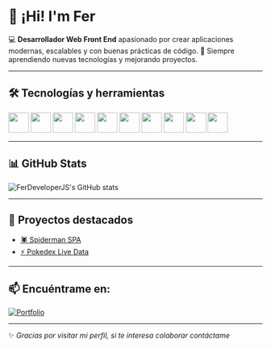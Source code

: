 # 👋 ¡Hi! I'm Fer

💻 **Desarrollador Web Front End** apasionado por crear aplicaciones modernas, escalables y con buenas prácticas de código. 🚀 Siempre aprendiendo nuevas tecnologías y mejorando proyectos.

---

## 🛠️ Tecnologías y herramientas

<div>
  <img src="https://cdn.jsdelivr.net/gh/devicons/devicon/icons/javascript/javascript-original.svg" width="40"/>
  <img src="https://cdn.jsdelivr.net/gh/devicons/devicon/icons/react/react-original.svg" width="40"/>
  <img src="https://cdn.jsdelivr.net/gh/devicons/devicon/icons/html5/html5-original.svg" width="40"/>
  <img src="https://cdn.jsdelivr.net/gh/devicons/devicon/icons/css3/css3-original.svg" width="40"/>
  <img src="https://cdn.jsdelivr.net/gh/devicons/devicon/icons/tailwindcss/tailwindcss-original.svg" width="40"/>
  <img src="https://cdn.jsdelivr.net/gh/devicons/devicon/icons/git/git-original.svg" width="40"/>
  <img src="https://cdn.jsdelivr.net/gh/devicons/devicon/icons/vscode/vscode-original.svg" width="40"/>
  <img src="https://cdn.jsdelivr.net/gh/devicons/devicon/icons/github/github-original-wordmark.svg" width="40"/>
  <img src="https://cdn.jsdelivr.net/gh/devicons/devicon/icons/notion/notion-original.svg" width="40"/>
  <img src="https://cdn.jsdelivr.net/gh/devicons/devicon/icons/figma/figma-original.svg" width="40"/>

</div>

---

## 📊 GitHub Stats

![FerDeveloperJS's GitHub stats](https://github-readme-stats.vercel.app/api?username=FerDeveloperJS&show_icons=true&theme=radical)

---

## 🚀 Proyectos destacados

- [🕷️ Spiderman SPA](https://github.com/FerDeveloperJS/spiderman-spa-project)
- [⚡ Pokedex Live Data](https://github.com/FerDeveloperJS/poke-api-project)

---

## 📫 Encuéntrame en:

[![Portfolio](https://img.shields.io/badge/Portfolio-000?logo=vercel)](https://portafoliodefer.netlify.app/)

---

✨ _Gracias por visitar mi perfil, si te interesa colaborar contáctame_
